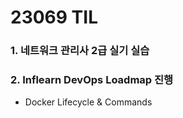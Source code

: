 # 23069 TIL
### 1. 네트워크 관리사 2급 실기 실습
### 2. Inflearn DevOps Loadmap 진행
- Docker Lifecycle & Commands